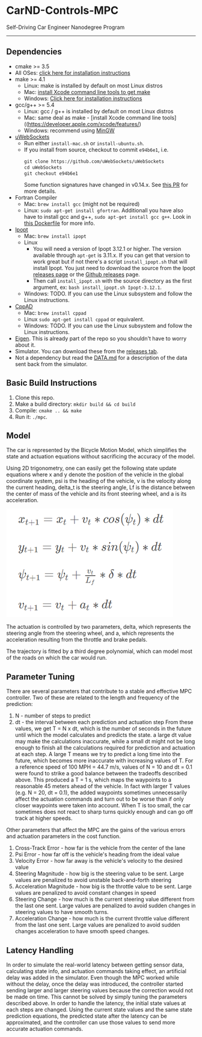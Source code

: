 # CarND-Controls-MPC
Self-Driving Car Engineer Nanodegree Program

---

## Dependencies

* cmake >= 3.5
 * All OSes: [click here for installation instructions](https://cmake.org/install/)
* make >= 4.1
  * Linux: make is installed by default on most Linux distros
  * Mac: [install Xcode command line tools to get make](https://developer.apple.com/xcode/features/)
  * Windows: [Click here for installation instructions](http://gnuwin32.sourceforge.net/packages/make.htm)
* gcc/g++ >= 5.4
  * Linux: gcc / g++ is installed by default on most Linux distros
  * Mac: same deal as make - [install Xcode command line tools]((https://developer.apple.com/xcode/features/)
  * Windows: recommend using [MinGW](http://www.mingw.org/)
* [uWebSockets](https://github.com/uWebSockets/uWebSockets)
  * Run either `install-mac.sh` or `install-ubuntu.sh`.
  * If you install from source, checkout to commit `e94b6e1`, i.e.
    ```
    git clone https://github.com/uWebSockets/uWebSockets 
    cd uWebSockets
    git checkout e94b6e1
    ```
    Some function signatures have changed in v0.14.x. See [this PR](https://github.com/udacity/CarND-MPC-Project/pull/3) for more details.
* Fortran Compiler
  * Mac: `brew install gcc` (might not be required)
  * Linux: `sudo apt-get install gfortran`. Additionall you have also have to install gcc and g++, `sudo apt-get install gcc g++`. Look in [this Dockerfile](https://github.com/udacity/CarND-MPC-Quizzes/blob/master/Dockerfile) for more info.
* [Ipopt](https://projects.coin-or.org/Ipopt)
  * Mac: `brew install ipopt`
  * Linux
    * You will need a version of Ipopt 3.12.1 or higher. The version available through `apt-get` is 3.11.x. If you can get that version to work great but if not there's a script `install_ipopt.sh` that will install Ipopt. You just need to download the source from the Ipopt [releases page](https://www.coin-or.org/download/source/Ipopt/) or the [Github releases](https://github.com/coin-or/Ipopt/releases) page.
    * Then call `install_ipopt.sh` with the source directory as the first argument, ex: `bash install_ipopt.sh Ipopt-3.12.1`. 
  * Windows: TODO. If you can use the Linux subsystem and follow the Linux instructions.
* [CppAD](https://www.coin-or.org/CppAD/)
  * Mac: `brew install cppad`
  * Linux `sudo apt-get install cppad` or equivalent.
  * Windows: TODO. If you can use the Linux subsystem and follow the Linux instructions.
* [Eigen](http://eigen.tuxfamily.org/index.php?title=Main_Page). This is already part of the repo so you shouldn't have to worry about it.
* Simulator. You can download these from the [releases tab](https://github.com/udacity/self-driving-car-sim/releases).
* Not a dependency but read the [DATA.md](./DATA.md) for a description of the data sent back from the simulator.


## Basic Build Instructions


1. Clone this repo.
2. Make a build directory: `mkdir build && cd build`
3. Compile: `cmake .. && make`
4. Run it: `./mpc`.

## Model

The car is represented by the Bicycle Motion Model, which simplifies the state and actuation equations without sacrificing the accuracy of the model.

Using 2D trigonometry, one can easily get the following state update equations where x and y denote the position of the vehicle in the global coordinate system, psi is the heading of the vehicle, v is the velocity along the current heading, delta_t is the steering angle, Lf is the distance between the center of mass of the vehicle and its front steering wheel, and a is its acceleration.

[stateEquations]: ./StateEquations.PNG "State Equations"
![stateEquations][stateEquations]

The actuation is controlled by two parameters, delta, which represents the steering angle from the steering wheel, and a, which represents the acceleration resulting from the throttle and brake pedals.

The trajectory is fitted by a third degree polynomial, which can model most of the roads on which the car would run.

## Parameter Tuning
There are several parameters that contribute to a stable and effective MPC controller.
Two of these are related to the length and frequency of the prediction:
1. N - number of steps to predict
2. dt - the interval between each prediction and actuation step
From these values, we get T = N x dt, which is the number of seconds in the future until which the model calculates and predicts the state. a large dt value may make the calculations inaccurate, while a small dt might not be long enough to finish all the calculations required for prediction and actuation at each step. A large T means we try to predict a long time into the future, which becomes more inaccurate with increasing values of T.
For a reference speed of 100 MPH = 44.7 m/s, values of N = 10 and dt = 0.1 were found to strike a good balance between the tradeoffs described above. This produced a T = 1 s, which maps the waypoints to a reasonable 45 meters ahead of the vehicle. 
In fact with larger T values (e.g. N = 20, dt = 0.1), the added waypoints sometimes unnecessarily affect the actuation commands and turn out to be worse than if only closer waypoints were taken into account. When T is too small, the car sometimes does not react to sharp turns quickly enough and can go off track at higher speeds.

Other parameters that affect the MPC are the gains of the various errors and actuation parameters in the cost function.
1. Cross-Track Error - how far is the vehicle from the center of the lane
2. Psi Error - how far off is the vehicle's heading from the ideal value
3. Velocity Error - how far away is the vehicle's velocity to the desired value
4. Steering Magnitude - how big is the steering value to be sent. Large values are penalized to avoid unstable back-and-forth steering 
5. Acceleration Magnitude - how big is the throttle value to be sent. Large values are penalized to avoid constant changes in speed
6. Steering Change - how much is the current steering value different from the last one sent. Large values are penalized to avoid sudden changes in steering values to have smooth turns.
7. Acceleration Change - how much is the current throttle value different from the last one sent. Large values are penalized to avoid sudden changes acceleration to have smooth speed changes.

## Latency Handling
In order to simulate the real-world latency between getting sensor data, calculating state info, and actuation commands taking effect, an artificial delay was added in the simulator.
Even though the MPC worked while without the delay, once the delay was introduced, the controller started sending larger and larger steering values because the correction would not be made on time. This cannot be solved by simply tuning the parameters described above.
In order to handle the latency, the initial state values at each steps are changed. Using the current state values and the same state prediction equations, the predicted state after the latency can be approximated, and the controller can use those values to send more accurate actuation commands.
